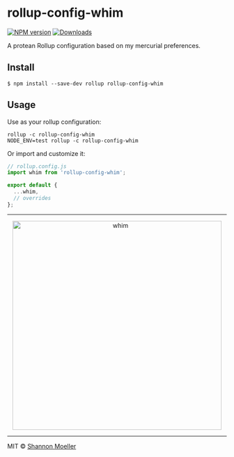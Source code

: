 # rollup-config-whim

[![NPM version][npm-img]][npm-url] [![Downloads][downloads-img]][npm-url]

A protean Rollup configuration based on my mercurial preferences.

## Install

```
$ npm install --save-dev rollup rollup-config-whim
```

## Usage

Use as your rollup configuration:

```command
rollup -c rollup-config-whim
NODE_ENV=test rollup -c rollup-config-whim
```

Or import and customize it:

```js
// rollup.config.js
import whim from 'rollup-config-whim';

export default {
  ...whim,
  // overrides
};
```

----

<p align="center">
  <a href="https://github.com/shannonmoeller/whim#readme"><img src="https://cdn.rawgit.com/shannonmoeller/whim/27a17fd/media/logo.svg" alt="whim" width="480" /></a>
</p>

----

MIT © [Shannon Moeller](http://shannonmoeller.com)

[downloads-img]: http://img.shields.io/npm/dm/rollup-config-whim.svg?style=flat-square
[npm-img]:       http://img.shields.io/npm/v/rollup-config-whim.svg?style=flat-square
[npm-url]:       https://npmjs.org/package/rollup-config-whim

